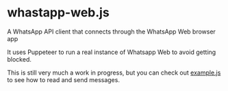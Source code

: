 # whastapp-web.js
A WhatsApp API client that connects through the WhatsApp Web browser app

It uses Puppeteer to run a real instance of Whatsapp Web to avoid getting blocked.

This is still very much a work in progress, but you can check out [example.js](./example.js) to see how to read and send messages.

